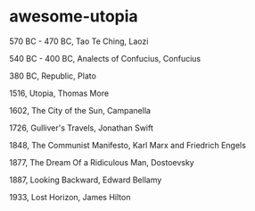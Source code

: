 # awesome-utopia

570 BC - 470 BC, Tao Te Ching, Laozi 

540 BC - 400 BC,  Analects of Confucius, Confucius

380 BC, Republic, Plato

1516, Utopia, Thomas More

1602, The City of the Sun, Campanella

1726, Gulliver's Travels, Jonathan Swift

1848, The Communist Manifesto, Karl Marx and Friedrich Engels

1877, The Dream Of a Ridiculous Man, Dostoevsky

1887, Looking Backward, Edward Bellamy

1933, Lost Horizon, James Hilton

